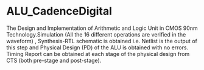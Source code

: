 # ALU_CadenceDigital
The Design and Implementation of Arithmetic and Logic Unit in CMOS 90nm Technology.Simulation (All the 16 different operations are verified in the waveform) , Synthesis-RTL schematic is obtained i.e. Netlist is the output of this step and Physical Design (PD) of the ALU is obtained with no errors. Timing Report can be obtained at each stage of the physical design from CTS (both pre-stage and post-stage).
